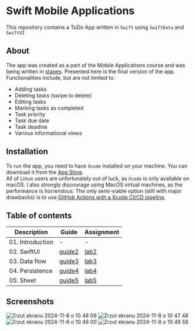 # Swift Mobile Applications
This repository contains a ToDo App written in `Swift` using `SwiftData` and `SwiftUI`

## About
The app was created as a part of the Mobile Applications course and was being written in [stages](https://github.com/lursz/MobileApps/blob/labs/). Presented here is the final version of the app. Functionalities include, but are not limited to:
- Adding tasks
- Deleting tasks (swipe to delete)
- Editing tasks
- Marking tasks as completed
- Task priority
- Task due date
- Task deadine
- Various informational views

## Installation
To run the app, you need to have `Xcode` installed on your machine. You can download it from the [App Store](https://apps.apple.com/us/app/xcode/id497799835?mt=12).  
All of Linux users are unfortunately out of luck, as `Xcode` is only available on macOS. I also strongly discourage using MacOS virtual machines, as the performance is horrendous. The only semi-viable option (still with major drawbacks) is to use [GitHub Actions with a Xcode CI/CD pipeline](https://github.com/lursz/MobileApps/blob/main/.github/workflows/on_push.yaml).


## Table of contents

| Description  | Guide | Assignment |
| ------------- | ------------- | ------------- |
| 01. Introduction | -  | - |
| 02. SwiftUI | [guide2](https://github.com/lursz/MobileApps/blob/labs/lab1/README.md)  | [lab2](https://github.com/lursz/MobileApps/blob/labs/lab1/) |
| 03. Data flow | [guide3](https://github.com/lursz/MobileApps/blob/labs/lab2/README.md)  | [lab3](https://github.com/lursz/MobileApps/blob/labs/lab2/) |
| 04. Persistence | [guide4](https://github.com/lursz/MobileApps/blob/labs/lab3/README.md)  | [lab4](https://github.com/lursz/MobileApps/blob/labs/lab3/) |
| 05. Sheet | [guide5](https://github.com/lursz/MobileApps/blob/labs/lab4/README.md)  | [lab5](https://github.com/lursz/MobileApps/blob/labs/lab4/) |

## Screenshots
![Zrzut ekranu 2024-11-8 o 10 48 06](https://github.com/user-attachments/assets/8c829eb5-862a-4b0c-aef3-5d8a817f4374)
![Zrzut ekranu 2024-11-8 o 10 47 48](https://github.com/user-attachments/assets/5ede25ac-5136-416a-ad51-c07e604556d6)
![Zrzut ekranu 2024-11-8 o 10 48 00](https://github.com/user-attachments/assets/efcfe6bd-933d-43b3-9313-5f60a09d0e43)
![Zrzut ekranu 2024-11-8 o 10 48 58](https://github.com/user-attachments/assets/7abc8906-5941-4bbc-adfb-c8f583f5db2e)
